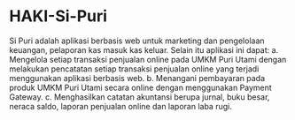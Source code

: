 # HAKI-Si-Puri
Si Puri adalah aplikasi berbasis web untuk marketing dan pengelolaan keuangan, pelaporan kas masuk kas keluar. Selain itu aplikasi ini dapat:
a.	Mengelola setiap transaksi penjualan online pada UMKM Puri Utami dengan melakukan pencatatan setiap transaksi penjualan online yang terjadi menggunakan aplikasi berbasis web.
b.	Menangani pembayaran pada produk UMKM Puri Utami secara online dengan menggunakan Payment Gateway.
c.	Menghasilkan catatan akuntansi berupa jurnal, buku besar, neraca saldo, laporan penjualan online dan laporan laba rugi.


